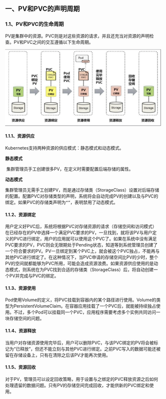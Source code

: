 ## 一、PV和PVC的声明周期

### 1.1、PV和PVC的生命周期

​		PV是集群中的资源。PVC则是对这些资源的请求，并且还充当对资源的声明检查。PV和PVC之间的交互遵循以下生命周期。

![pvc](../../images/pvc.png)



#### 1.1.1、资源供应

Kubernetes支持两种资源的供应模式：静态模式和动态模式。

**静态模式**

​		集群管理员手工创建很多PV，在定义时需要配置后端存储的属性。

**动态模式**

​		集群管理员无需手工创建PV，而是通过存储类（StorageClass）设置对后端存储的配置。配置PVC对存储类型的声明，系统将会自动完成PV的创建以及与PVC的绑定。如果PVC的存储类声明为`“”`，表明禁用了动态模式。



#### 1.1.2、资源绑定

​		用户定义好PVC后，系统将根据PVC对存储资源的请求（存储空间和访问模式）在已经存在的PV中选择一个满足PVC要求的PV，一旦找到，就将该PV与用户定义的PVC进行绑定，用户的应用就可以使用这个PVC了。如果在系统中没有满足PVC要求的PV，PVC则会无限期处于Pending状态，知道等到系统管理员创建了一个符合要求的PV。PV一旦绑定到某个PVC上，就会被这个PVC独占，不能再与其他PVC进行绑定了。在这种情况下，当PVC申请的存储空间比PV的少时，整个PV的空间就都能够为PVC所用，可能会造成资源浪费。如果资源供应使用的是动态模式，则系统在为PVC找到合适的存储类（StorageClass）后，将自动创建一个PV并完成与PVC的绑定。



#### 1.1.3、资源使用

​		Pod使用Volume的定义，将PVC挂载到容器内的某个路径进行使用。Volume的类型为PersistentVolumeClaim。在容器应用挂载了一个PVC后，就能被持续独占使用。不过，多个Pod可以挂载同一个PVC，应用程序需要考虑多个实例共同访问一块存储空间的问题。



#### 1.1.4、资源释放

​		当用户对存储资源使用完毕后，用户可以删除PVC，与该PVC绑定的PV将会被标记为“已释放”，但还不能立刻与其他PVC进行绑定。之前PVC写入的数据可能还被留在存储设备上，只有在清除之后该PV才能再次使用。



#### 1.1.5、资源回收

​		对于PV，管理员可以设定回收策略，用于设置与之绑定的PVC释放资源之后如何处理遗留的数据问题。只有PV的存储空间完成回收，才能供新的PVC绑定和使用。


